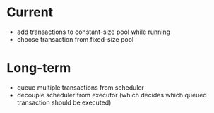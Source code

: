 # Current
- add transactions to constant-size pool while running
- choose transaction from fixed-size pool

# Long-term
- queue multiple transactions from scheduler
- decouple scheduler from executor (which decides which queued transaction should be executed)

